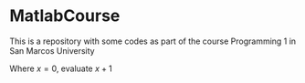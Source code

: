 # MatlabCourse
This is a repository with some codes as part of the course Programming 1 in San Marcos University


Where $x = 0$, evaluate $x + 1$
